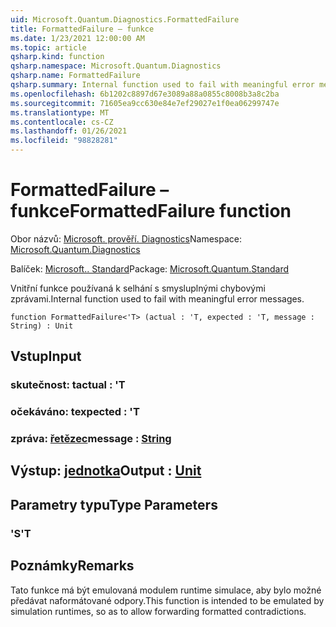```yaml
---
uid: Microsoft.Quantum.Diagnostics.FormattedFailure
title: FormattedFailure – funkce
ms.date: 1/23/2021 12:00:00 AM
ms.topic: article
qsharp.kind: function
qsharp.namespace: Microsoft.Quantum.Diagnostics
qsharp.name: FormattedFailure
qsharp.summary: Internal function used to fail with meaningful error messages.
ms.openlocfilehash: 6b1202c8897d67e3089a88a0855c8008b3a8c2ba
ms.sourcegitcommit: 71605ea9cc630e84e7ef29027e1f0ea06299747e
ms.translationtype: MT
ms.contentlocale: cs-CZ
ms.lasthandoff: 01/26/2021
ms.locfileid: "98828281"
---
```

# <a name="formattedfailure-function"></a><span data-ttu-id="13c5d-102">FormattedFailure – funkce</span><span class="sxs-lookup"><span data-stu-id="13c5d-102">FormattedFailure function</span></span>

<span data-ttu-id="13c5d-103">Obor názvů: [Microsoft. prověří. Diagnostics](xref:Microsoft.Quantum.Diagnostics)</span><span class="sxs-lookup"><span data-stu-id="13c5d-103">Namespace: [Microsoft.Quantum.Diagnostics](xref:Microsoft.Quantum.Diagnostics)</span></span>

<span data-ttu-id="13c5d-104">Balíček: [Microsoft.. Standard](https://nuget.org/packages/Microsoft.Quantum.Standard)</span><span class="sxs-lookup"><span data-stu-id="13c5d-104">Package: [Microsoft.Quantum.Standard](https://nuget.org/packages/Microsoft.Quantum.Standard)</span></span>


<span data-ttu-id="13c5d-105">Vnitřní funkce používaná k selhání s smysluplnými chybovými zprávami.</span><span class="sxs-lookup"><span data-stu-id="13c5d-105">Internal function used to fail with meaningful error messages.</span></span>

```qsharp
function FormattedFailure<'T> (actual : 'T, expected : 'T, message : String) : Unit
```


## <a name="input"></a><span data-ttu-id="13c5d-106">Vstup</span><span class="sxs-lookup"><span data-stu-id="13c5d-106">Input</span></span>

### <a name="actual--t"></a><span data-ttu-id="13c5d-107">skutečnost: t</span><span class="sxs-lookup"><span data-stu-id="13c5d-107">actual : 'T</span></span>




### <a name="expected--t"></a><span data-ttu-id="13c5d-108">očekáváno: t</span><span class="sxs-lookup"><span data-stu-id="13c5d-108">expected : 'T</span></span>




### <a name="message--string"></a><span data-ttu-id="13c5d-109">zpráva: [řetězec](xref:microsoft.quantum.lang-ref.string)</span><span class="sxs-lookup"><span data-stu-id="13c5d-109">message : [String](xref:microsoft.quantum.lang-ref.string)</span></span>





## <a name="output--unit"></a><span data-ttu-id="13c5d-110">Výstup: [jednotka](xref:microsoft.quantum.lang-ref.unit)</span><span class="sxs-lookup"><span data-stu-id="13c5d-110">Output : [Unit](xref:microsoft.quantum.lang-ref.unit)</span></span>



## <a name="type-parameters"></a><span data-ttu-id="13c5d-111">Parametry typu</span><span class="sxs-lookup"><span data-stu-id="13c5d-111">Type Parameters</span></span>

### <a name="t"></a><span data-ttu-id="13c5d-112">'S</span><span class="sxs-lookup"><span data-stu-id="13c5d-112">'T</span></span>



## <a name="remarks"></a><span data-ttu-id="13c5d-113">Poznámky</span><span class="sxs-lookup"><span data-stu-id="13c5d-113">Remarks</span></span>

<span data-ttu-id="13c5d-114">Tato funkce má být emulovaná modulem runtime simulace, aby bylo možné předávat naformátované odpory.</span><span class="sxs-lookup"><span data-stu-id="13c5d-114">This function is intended to be emulated by simulation runtimes, so as to allow forwarding formatted contradictions.</span></span>